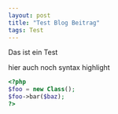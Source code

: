 ```yaml
---
layout: post
title: "Test Blog Beitrag"
tags: Test 
---
```

Das ist ein Test 

hier auch noch syntax highlight 
```php
<?php
$foo = new Class();
$foo->bar($baz);
?>
```
